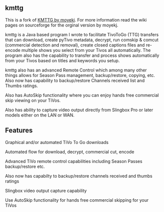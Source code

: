 kmttg
-----
This is a fork of [KMTTG by moyekj](https://sourceforge.net/p/kmttg/wiki/Home/).  For more information read the wiki pages on sourceforge for the orginal version by moyekj.

kmttg is a Java based program I wrote to facilitate TivoToGo (TTG) transfers that can download, create pyTivo metadata, decrypt, run comskip & comcut (commercial detection and removal), create closed captions files and re-encode multiple shows you select from your Tivos all automatically. The program also has the capability to transfer and process shows automatically from your Tivos based on titles and keywords you setup.

kmttg also has an advanced Remote Control which among many other things allows for Season Pass management, backup/restore, copying, etc. Also now has capability to backup/restore Channels received list and Thumbs ratings.

Also has AutoSkip functionality where you can enjoy hands free commercial skip viewing on your TiVos.

Also has ability to capture video output directly from Slingbox Pro or later models either on the LAN or WAN.

Features
--------
Graphical and/or automated TiVo To Go downloads

Automated flow for download, decrypt, commercial cut, encode

Advanced TiVo remote control capabilities including Season Passes backup/restore etc.

Also now has capabilty to backup/restore channels received and thumbs ratings

Slingbox video output capture capability

Use AutoSkip functionality for hands free commercial skipping for your TiVos
